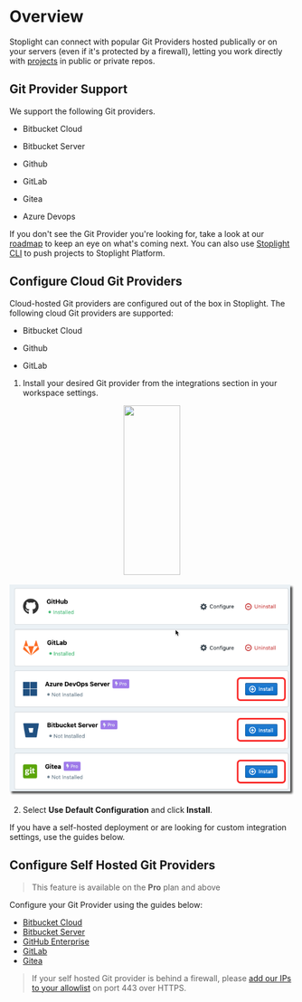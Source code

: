 # Overview

Stoplight can connect with popular Git Providers hosted publically or on your servers (even if it's protected by a firewall), letting you work directly with [projects](../b.adding-projects.md) in public or private repos. 

## Git Provider Support

We support the following Git providers.

- <i class="Icon fab fa-bitbucket fa-2x" style="color: rgb(32, 80, 129);"> </i> Bitbucket Cloud

- <i class="Icon fab fa-bitbucket fa-2x" > </i> Bitbucket Server

- <i class="fab fa-github fa-2x"> </i> Github

- <i class="Icon fab fa-gitlab fa-2x" style="color: rgb(252, 109, 38);"> </i> GitLab

- <i class="Icon fab fa-git-square fa-2x" style="color: rgb(90, 165, 9);"> </i> Gitea

- <i class="Icon fab fa-microsoft fa-2x" style="color: rgb(32, 80, 129);"> </i> Azure Devops

If you don't see the Git Provider you're looking for, take a look at our [roadmap](https://roadmap.stoplight.io/) to keep an eye on what's coming next. You can also use [Stoplight CLI](../f.working-with-local-projects.md) to push projects to Stoplight Platform.

## Configure Cloud Git Providers

Cloud-hosted Git providers are configured out of the box in Stoplight. The following cloud Git providers are supported:

- <i class="Icon fab fa-bitbucket fa-2x" > </i> Bitbucket Cloud

- <i class="fab fa-github fa-2x"> </i> Github

- <i class="Icon fab fa-gitlab fa-2x" style="color: rgb(252, 109, 38);"> </i> GitLab

1. Install your desired Git provider from the integrations section in your workspace settings. 

<p align="center">
  <img width="100" height="300" src="http://www.fillmurray.com/460/300">
</p>

![Install integrations from Workspace Settings > Integrations](../../assets/images/git_integrations.png)

2. Select **Use Default Configuration** and click **Install**. 

If you have a self-hosted deployment or are looking for custom integration settings, use the guides below.

## Configure Self Hosted Git Providers
<!-- theme: warning -->
> This feature is available on the **Pro** plan and above

Configure your Git Provider using the guides below:

- [Bitbucket Cloud](b.bitbucket-cloud.md)
- [Bitbucket Server](c.bitbucket-server.md)
- [GitHub Enterprise](d.github-enterprise.md)
- [GitLab](e.gitlab.md)
- [Gitea](f.gitea.md)

> If your self hosted Git provider is behind a firewall, please [add our IPs to your allowlist](../i.allowlisting-ips.md) on port 443 over HTTPS. 